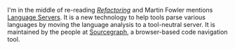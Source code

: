 I'm in the middle of re-reading
[_Refactoring_](Books.html#Refactoring_Second_Edition) and Martin Fowler
mentions [Language Servers](https://langserver.org/).  It is a new technology
to help tools parse various languages by moving the language analysis to a
tool-neutral server.  It is maintained by the people at
[Sourcegraph](https://sourcegraph.com/), a browser-based code navigation tool.
